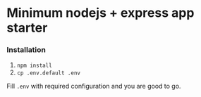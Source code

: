 # Minimum nodejs + express app starter

### Installation

1. `npm install`
2. `cp .env.default .env`

Fill `.env` with required configuration and you are good to go.
